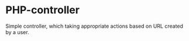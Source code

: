 # PHP-controller
Simple controller, which taking appropriate actions based on URL created by a user.
